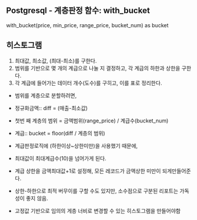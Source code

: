 ## Postgresql - 계층판정 함수: with_bucket
with_bucket(price, min_price, range_price, bucket_num) as bucket

## 히스토그램
1. 최대값, 최소값, (최대-최소)를 구한다.
2. 범위를 기반으로 몇 개의 계급으로 나눌 지 결정하고, 각 계급의 하한과 상한을 구한다.
3. 각 계급에 들어가는 데이터 개수(도수)를 구히고, 이를 표로 정리한다.

- 범위를 계층으로 분할하려면, 
- 정규화금액:: diff = (매출-최소값)
- 첫번 째 계층의 범위 = 금액범위(range_price) / 계급수(bucket_num)
- 계급:: bucket = floor(diff / 계층의 범위) 
- 계급판정로직에 (하한이상~상한미만)을 사용했기 때문에,
- 최대값이 최대계급수(10)을 넘어가게 된다.
- 계급 상한을 금액최대값+1로 설정해, 모든 레코드가 금액상한 미만이 되게만들어준다.

- 상한-하한으로 최적 버무이를 구할 수도 있지만, 소수점으로 구분된 리포트는 가독성이 좋지 않음.
- 고정값 기반으로 임의의 게층 너비로 변경할 수 있는 히스토그램을 만들어야함